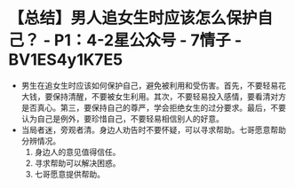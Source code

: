 # 【总结】男人追女生时应该怎么保护自己？ - P1：4-2星公众号 - 7情子 - BV1ES4y1K7E5

-   男生在追女生时应该如何保护自己，避免被利用和受伤害。首先，不要轻易花大钱，要保持清醒，不要被女生利用。其次，不要轻易投入感情，要看清对方是否真心。第三，要保持自己的尊严，学会拒绝女生的过分要求。最后，不要认为自己是例外，要珍惜自己，不要轻易相信别人的好意。
-   当局者迷，旁观者清。身边人劝告时不要怀疑，可以寻求帮助。七哥愿意帮助分辨情况。
    1.  身边人的意见值得信任。
    2.  寻求帮助可以解决困惑。
    3.  七哥愿意提供帮助。
